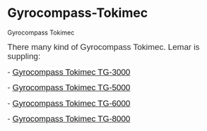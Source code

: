 # Gyrocompass-Tokimec
Gyrocompass Tokimec
<p><span style="font-size: 14.0pt; line-height: 115%; font-family: 'Helvetica','sans-serif'; color: #333333; background: white;">There many kind of Gyrocompass Tokimec. Lemar is suppling:</span></p>
<p><span style="font-size: 14.0pt; line-height: 115%; font-family: 'Helvetica','sans-serif'; color: #333333; background: white;">- <a href="http://lemarsg.com/index.php/our-products/gyro-compass/tokyo-keiki-tokimec/item/44-gyrocompass-tokimec-tg-3000">Gyrocompass Tokimec TG-3000</a></span></p>
<p><span style="font-size: 14.0pt; line-height: 115%; font-family: 'Helvetica','sans-serif'; color: #333333; background: white;">- <a href="http://lemarsg.com/index.php/our-products/gyro-compass/tokyo-keiki-tokimec/item/45-gyrocompass-tokimec-tg-5000">Gyrocompass Tokimec TG-5000</a></span></p>
<p><span style="font-size: 14.0pt; line-height: 115%; font-family: 'Helvetica','sans-serif'; color: #333333; background: white;">- <a href="http://lemarsg.com/index.php/our-products/gyro-compass/tokyo-keiki-tokimec/item/42-gyrocompass-tokimec-tg-6000">Gyrocompass Tokimec TG-6000</a></span></p>
<p><span style="font-size: 14.0pt; line-height: 115%; font-family: 'Helvetica','sans-serif'; color: #333333; background: white;">- <a href="http://lemarsg.com/index.php/our-products/gyro-compass/tokyo-keiki-tokimec/item/41-gyrocompass-tokimec-tg-8000">Gyrocompass Tokimec TG-8000</a></span></p>
